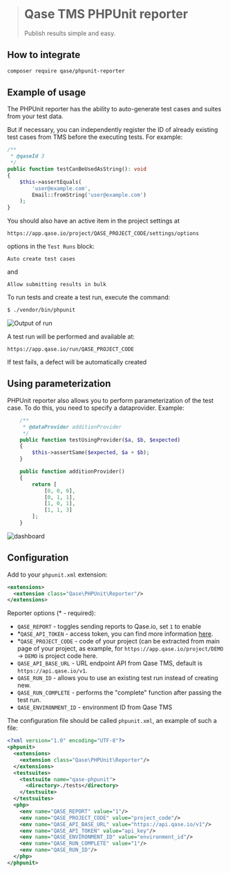 > # Qase TMS PHPUnit reporter
>
> Publish results simple and easy.

## How to integrate

```bash
composer require qase/phpunit-reporter
```

## Example of usage

The PHPUnit reporter has the ability to auto-generate test cases
and suites from your test data.

But if necessary, you can independently register the ID of already
existing test cases from TMS before the executing tests. For example:

```php
/**
 * @qaseId 3
 */
public function testCanBeUsedAsString(): void
{
    $this->assertEquals(
        'user@example.com',
        Email::fromString('user@example.com')
    );
}
```

You should also have an active item in the project settings at

```
https://app.qase.io/project/QASE_PROJECT_CODE/settings/options
```

options in the `Test Runs` block:

```
Auto create test cases
```
and
```
Allow submitting results in bulk
```

To run tests and create a test run, execute the command:

```bash
$ ./vendor/bin/phpunit
```

![Output of run](example/screenshots/screenshot.png)

A test run will be performed and available at:
```
https://app.qase.io/run/QASE_PROJECT_CODE
```

If test fails, a defect will be automatically created

## Using parameterization

PHPUnit reporter also allows you to perform parameterization of the test case. To do this, you need to specify a dataprovider. Example:
```php
    /**
     * @dataProvider additionProvider
     */
    public function testUsingProvider($a, $b, $expected)
    {
        $this->assertSame($expected, $a + $b);
    }

    public function additionProvider()
    {
        return [
            [0, 0, 0],
            [0, 1, 1],
            [1, 0, 1],
            [1, 1, 3]
        ];
    }
```
![dashboard](example/screenshots/screenshot2.png)

## Configuration

Add to your `phpunit.xml` extension:

```xml
<extensions>
  <extension class="Qase\PHPUnit\Reporter"/>
</extensions>
```

Reporter options (* - required):

- `QASE_REPORT` - toggles sending reports to Qase.io, set `1` to enable
- *`QASE_API_TOKEN` - access token, you can find more information [here][auth].
- *`QASE_PROJECT_CODE` - code of your project (can be extracted from main page of your project,
  as example, for `https://app.qase.io/project/DEMO` -> `DEMO` is project code here.
- `QASE_API_BASE_URL` - URL endpoint API from Qase TMS, default is `https://api.qase.io/v1`.
- `QASE_RUN_ID` - allows you to use an existing test run instead of creating new.
- `QASE_RUN_COMPLETE` - performs the "complete" function after passing the test run.
- `QASE_ENVIRONMENT_ID` - environment ID from Qase TMS

The configuration file should be called `phpunit.xml`, an example of such a file:

```xml
<?xml version="1.0" encoding="UTF-8"?>
<phpunit>
  <extensions>
    <extension class="Qase\PHPUnit\Reporter"/>
  </extensions>
  <testsuites>
    <testsuite name="qase-phpunit">
      <directory>./tests</directory>
    </testsuite>
  </testsuites>
  <php>
    <env name="QASE_REPORT" value="1"/>
    <env name="QASE_PROJECT_CODE" value="project_code"/>
    <env name="QASE_API_BASE_URL" value="https://api.qase.io/v1"/>
    <env name="QASE_API_TOKEN" value="api_key"/>
    <env name="QASE_ENVIRONMENT_ID" value="environment_id"/>
    <env name="QASE_RUN_COMPLETE" value="1"/>
    <env name="QASE_RUN_ID"/>
  </php>
</phpunit>
```

<!-- references -->

[auth]: https://developers.qase.io/#authentication
